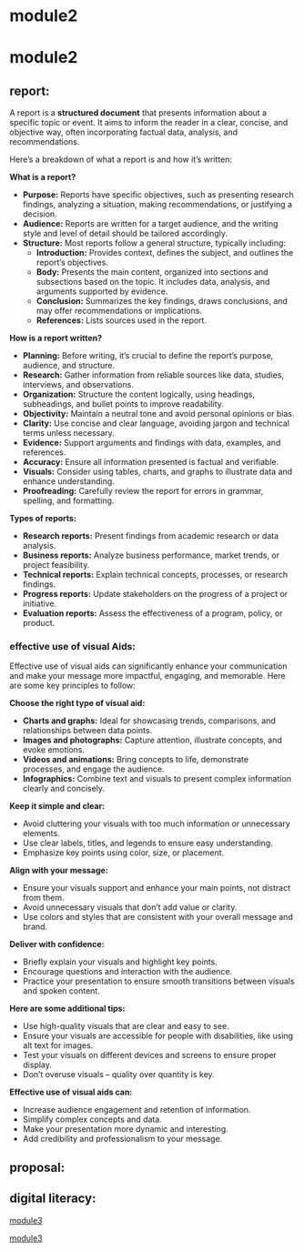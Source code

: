 # module2

# module2

## report:

A report is a **structured document** that presents
information about a specific topic or event. It aims to inform the
reader in a clear, concise, and objective way, often incorporating
factual data, analysis, and recommendations.

Here’s a breakdown of what a report is and how it’s written:

**What is a report?**

- **Purpose:** Reports have specific objectives, such as
presenting research findings, analyzing a situation, making
recommendations, or justifying a decision.
- **Audience:** Reports are written for a target
audience, and the writing style and level of detail should be tailored
accordingly.
- **Structure:** Most reports follow a general structure,
typically including:
    - **Introduction:** Provides context, defines the
    subject, and outlines the report’s objectives.
    - **Body:** Presents the main content, organized into
    sections and subsections based on the topic. It includes data, analysis,
    and arguments supported by evidence.
    - **Conclusion:** Summarizes the key findings, draws
    conclusions, and may offer recommendations or implications.
    - **References:** Lists sources used in the report.

**How is a report written?**

- **Planning:** Before writing, it’s crucial to define
the report’s purpose, audience, and structure.
- **Research:** Gather information from reliable sources
like data, studies, interviews, and observations.
- **Organization:** Structure the content logically,
using headings, subheadings, and bullet points to improve
readability.
- **Objectivity:** Maintain a neutral tone and avoid
personal opinions or bias.
- **Clarity:** Use concise and clear language, avoiding
jargon and technical terms unless necessary.
- **Evidence:** Support arguments and findings with data,
examples, and references.
- **Accuracy:** Ensure all information presented is
factual and verifiable.
- **Visuals:** Consider using tables, charts, and graphs
to illustrate data and enhance understanding.
- **Proofreading:** Carefully review the report for
errors in grammar, spelling, and formatting.

**Types of reports:**

- **Research reports:** Present findings from academic
research or data analysis.
- **Business reports:** Analyze business performance,
market trends, or project feasibility.
- **Technical reports:** Explain technical concepts,
processes, or research findings.
- **Progress reports:** Update stakeholders on the
progress of a project or initiative.
- **Evaluation reports:** Assess the effectiveness of a
program, policy, or product.

### effective use of visual Aids:

Effective use of visual aids can significantly enhance your
communication and make your message more impactful, engaging, and
memorable. Here are some key principles to follow:

**Choose the right type of visual aid:**

- **Charts and graphs:** Ideal for showcasing
trends, comparisons, and relationships between data points.
- **Images and photographs:** Capture
attention, illustrate concepts, and evoke emotions.
- **Videos and animations:** Bring concepts to
life, demonstrate processes, and engage the audience.
- **Infographics:** Combine text and visuals to present
complex information clearly and concisely.

**Keep it simple and clear:**

- Avoid cluttering your visuals with too much information or
unnecessary elements.
- Use clear labels, titles, and legends to ensure easy
understanding.
- Emphasize key points using color, size, or placement.

**Align with your message:**

- Ensure your visuals support and enhance your main points, not
distract from them.
- Avoid unnecessary visuals that don’t add value or clarity.
- Use colors and styles that are consistent with your overall message
and brand.

**Deliver with confidence:**

- Briefly explain your visuals and highlight key points.
- Encourage questions and interaction with the audience.
- Practice your presentation to ensure smooth transitions between
visuals and spoken content.

**Here are some additional tips:**

- Use high-quality visuals that are clear and easy to see.
- Ensure your visuals are accessible for people with
disabilities, like using alt text for images.
- Test your visuals on different devices and screens to ensure proper
display.
- Don’t overuse visuals – quality over quantity is key.

**Effective use of visual aids can:**

- Increase audience engagement and retention of information.
- Simplify complex concepts and data.
- Make your presentation more dynamic and interesting.
- Add credibility and professionalism to your message.

## proposal:

## digital literacy:

[module3](module2%20811675529dd34e4caebdb673417d7ba3/module3%20bad6fea930104639bdd9e99779787bb4.md)

[module3](module2%20811675529dd34e4caebdb673417d7ba3/module3%20bad6fea930104639bdd9e99779787bb4.md)